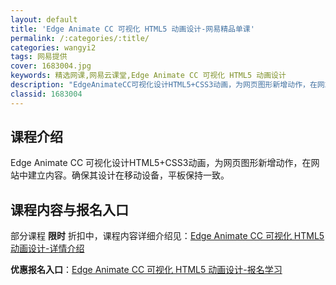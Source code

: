 ```yaml
---
layout: default
title: 'Edge Animate CC 可视化 HTML5 动画设计-网易精品单课'
permalink: /:categories/:title/
categories: wangyi2
tags: 网易提供
cover: 1683004.jpg
keywords: 精选网课,网易云课堂,Edge Animate CC 可视化 HTML5 动画设计
description: "EdgeAnimateCC可视化设计HTML5+CSS3动画，为网页图形新增动作，在网站中建立内容。确保其设计在移动设备，平板保持一致。EdgeAnimateCC可视化HTML5动画设计"
classid: 1683004
---
```


## 课程介绍

Edge Animate CC 可视化设计HTML5+CSS3动画，为网页图形新增动作，在网站中建立内容。确保其设计在移动设备，平板保持一致。

## 课程内容与报名入口

部分课程 **限时** 折扣中，课程内容详细介绍见：[Edge Animate CC 可视化 HTML5 动画设计-详情介绍](https://study.163.com/course/introduction/1683004.htm?share=1&shareId=1025206652&utm_campaign=share&utm_medium=iphoneShare&utm_source=&utm_u=1025206652)

**优惠报名入口**：[Edge Animate CC 可视化 HTML5 动画设计-报名学习](https://study.163.com/course/introduction/1683004.htm?share=1&shareId=1025206652&utm_campaign=share&utm_medium=iphoneShare&utm_source=&utm_u=1025206652)

